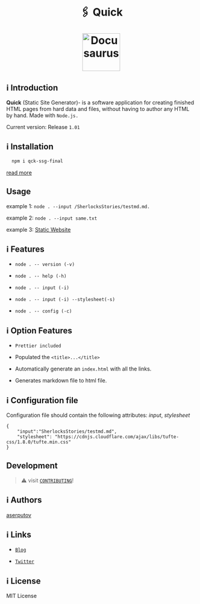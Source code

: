 <h1 align="center">
  <p align="center">🖇 Quick</p>
  <a href="https://github.com/aserputov/QckStaticSiteGenerator"><img src="https://github.com/aserputov/QckStaticSiteGenerator/blob/main/assets/Screen%20Shot%202021-11-23%20at%201.54.27%20AM.png?raw=true" alt="Docusaurus" height="100px"></a>
</h1>

## ℹ️ Introduction

**Quick** (Static Site Generator)- is a software application for creating finished HTML pages from hard data and files, without having to author any HTML by hand. Made with `Node.js.`

Current version: Release `1.01`

## ℹ️ Installation

```bash
  npm i qck-ssg-final
```

[read more](https://www.npmjs.com/package/qck-ssg-final)

## Usage

example 1: `node . --input /SherlocksStories/testmd.md.`

example 2: `node . --input same.txt`

example 3: [Static Website](https://cli-ssg-qck-cmp74iuwg-aserputov.vercel.app)

## ℹ️ Features

- `node . -- version (-v) `

- `node . -- help (-h)`

- `node . -- input (-i)`

- `node . -- input (-i) --stylesheet(-s)`

- `node . -- config (-c)`

## ℹ️ Option Features

- `Prettier included`

- Populated the `<title>...</title>`

- Automatically generate an `index.html` with all the links.

- Generates markdown file to html file.

## ℹ️ Configuration file

Configuration file should contain the following attributes: _input_, _stylesheet_

```
{
    "input":"SherlocksStories/testmd.md",
    "stylesheet": "https://cdnjs.cloudflare.com/ajax/libs/tufte-css/1.8.0/tufte.min.css"
}
```

## Development

> :warning: visit [`CONTRIBUTING`](https://github.com/aserputov/QckStaticSiteGenerator/blob/main/CONTRIBUTING.md)!

## ℹ️ Authors

[aserputov](https://github.com/aserputov)

## ℹ️ Links

- [`Blog`](https://medium.com/@aserputov/qck-ssg-eb593782b856)

- [`Twitter`](https://twitter.com/aserputov)

## ℹ️ License

MIT License
